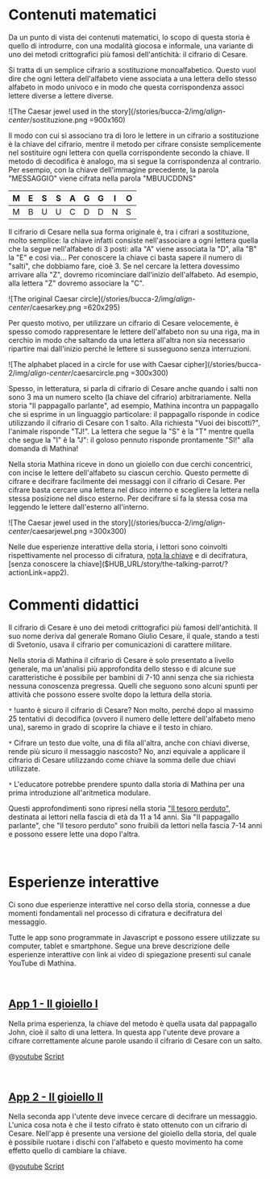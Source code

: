 # Contenuti matematici
Da un punto di vista dei contenuti matematici, lo scopo di questa storia è quello di introdurre, con una modalità giocosa e informale, una variante di uno dei metodi crittografici più famosi dell'antichità: il cifrario di Cesare.

Si tratta di un semplice cifrario a sostituzione monoalfabetico. Questo vuol dire che ogni lettera dell'alfabeto viene associata a una lettera dello stesso alfabeto in modo univoco e in modo che questa corrispondenza associ lettere diverse a lettere diverse. 


![The Caesar jewel used in the story](/stories/bucca-2/img/_align-center_/sostituzione.png =900x160)

Il modo con cui si associano tra di loro le lettere in un cifrario a sostituzione è la chiave del cifrario, mentre il metodo per cifrare consiste semplicemente nel sostituire ogni lettera con quella corrispondente secondo la chiave. Il metodo di decodifica è analogo, ma si segue la corrispondenza al contrario. Per esempio, con la chiave dell'immagine precedente, la parola "MESSAGGIO" viene cifrata nella parola "MBUUCDDNS"



| M | E | S | S | A | G | G | I | O |
| ---- | ---- | ---- | ---- | ---- | ---- | ---- | ---- | ---- |
| M | B | U | U | C | D | D | N | S |

Il cifrario di Cesare nella sua forma originale è, tra i cifrari a sostituzione, molto semplice: la chiave infatti consiste nell'associare a ogni lettera quella che la segue nell'alfabeto di 3 posti: alla "A" viene associata la "D", alla "B" la "E" e così via... Per conoscere la chiave ci basta sapere il numero di "salti", che dobbiamo fare, cioè 3. Se nel cercare la lettera dovessimo arrivare alla "Z", dovremo ricominciare dall'inizio dell'alfabeto. Ad esempio, alla lettera "Z" dovremo associare la "C".


![The original Caesar circle](/stories/bucca-2/img/_align-center_/caesarkey.png =620x295)


Per questo motivo, per utilizzare un cifrario di Cesare velocemente, è spesso comodo rappresentare le lettere dell'alfabeto non su una riga, ma in cerchio in modo che saltando da una lettera all'altra non sia necessario ripartire mai dall'inizio perché le lettere si susseguono senza interruzioni.

![The alphabet placed in a circle for use with Caesar cipher](/stories/bucca-2/img/_align-center_/caesarcircle.png =300x300)

Spesso, in letteratura, si parla di cifrario di Cesare anche quando i salti non sono 3 ma un numero scelto (la chiave del cifrario) arbitrariamente. Nella storia "Il pappagallo parlante", ad esempio, Mathina incontra un pappagallo che si esprime in un linguaggio particolare: il pappagallo risponde in codice utilizzando il cifrario di Cesare con 1 salto. Alla richiesta "Vuoi dei biscotti?", l'animale risponde "TJ!". La lettera che segue la "S" è la "T" mentre quella che segue la "I" è la "J": il goloso pennuto risponde prontamente "SI!" alla domanda di Mathina!

Nella storia Mathina riceve in dono un gioiello con due cerchi concentrici, con incise le lettere dell'alfabeto su ciascun cerchio. Questo permette di cifrare e decifrare facilmente dei messaggi con il cifrario di Cesare. Per cifrare basta cercare una lettera nel disco interno e scegliere la lettera nella stessa posizione nel disco esterno. Per decifrare si fa la stessa cosa ma leggendo le lettere dall'esterno all'interno.


![The Caesar jewel used in the story](/stories/bucca-2/img/_align-center_/caesarjewel.png =300x300)

Nelle due esperienze interattive della storia, i lettori sono coinvolti rispettivamente nel processo di cifratura, [nota la chiave]($HUB_URL/story/the-talking-parrot/?actionLink=app1) e di decifratura, [senza conoscere la chiave]($HUB_URL/story/the-talking-parrot/?actionLink=app2).


# Commenti didattici

Il cifrario di Cesare è uno dei metodi crittografici più famosi dell'antichità. Il suo nome deriva dal generale Romano Giulio Cesare, il quale, stando a testi di Svetonio, usava il cifrario per comunicazioni di carattere militare.

Nella storia di Mathina il cifrario di Cesare è solo presentato a livello generale, ma un'analisi più approfondita dello stesso e di alcune sue caratteristiche è possibile per bambini di 7-10 anni senza che sia richiesta nessuna conoscenza pregressa. Quelli che seguono sono alcuni spunti per attività che possono essere svolte dopo la lettura della storia. 

`*` !uanto è sicuro il cifrario di Cesare? Non molto, perché dopo al massimo 25 tentativi di decodifica (ovvero il numero delle lettere dell'alfabeto meno una), saremo in grado di scoprire la chiave e il testo in chiaro.


`*` Cifrare un testo due volte, una di fila all'altra, anche con chiavi diverse, rende più sicuro il messaggio nascosto? No, anzi equivale a applicare il cifrario di Cesare utilizzando come chiave la somma delle due chiavi utilizzate.

`*` L'educatore potrebbe prendere spunto dalla storia di Mathina per una prima introduzione all'aritmetica modulare.

Questi approfondimenti sono ripresi nella storia ["Il tesoro perduto"]($HUB_URL/story/the-lost-treasure/), destinata ai lettori nella fascia di età da 11 a 14 anni. Sia "Il pappagallo parlante", che "Il tesoro perduto" sono fruibili da lettori nella fascia 7-14 anni e possono essere lette una dopo l'altra.


&nbsp;

# Esperienze interattive

Ci sono due esperienze interattive nel corso della storia, connesse a due momenti fondamentali nel processo di cifratura e decifratura del messaggio. 

Tutte le app sono programmate in Javascript e possono essere utilizzate su computer, tablet e smartphone. Segue una breve descrizione delle esperienze interattive con link ai video di spiegazione presenti sul canale YouTube di Mathina.


&nbsp;

## [App 1 - Il gioiello I]($HUB_URL/story/the-talking-parrot/?actionLink=app1)

Nella prima esperienza, la chiave del metodo è quella usata dal pappagallo John, cioè il salto di una lettera. In questa app l'utente deve provare a cifrare correttamente alcune parole usando il cifrario di Cesare con un salto.

@[youtube](OYrrdu4y_7E?_align-center_)
[Script](/stories/symm-1/transcripts/Script1-it.pdf)

&nbsp;

## [App 2 - Il gioiello II]($HUB_URL/story/the-talking-parrot/?actionLink=app2)

Nella seconda app l'utente deve invece cercare di decifrare un messaggio. L'unica cosa nota è che il testo cifrato è stato ottenuto con un cifrario di Cesare. Nell'app è presente una versione del gioiello della storia, del quale è possibile ruotare i dischi con l'alfabeto e questo movimento ha come effetto quello di cambiare la chiave.


@[youtube](OYrrdu4y_7E?_align-center_)
[Script](/stories/symm-1/transcripts/Script2-it.pdf)

&nbsp;



